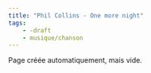 ```yaml
---
title: "Phil Collins - One more night"
tags:
    - -draft
    - musique/chanson
---
```


Page créée automatiquement, mais vide.
